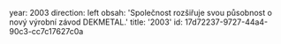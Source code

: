 year: 2003
direction: left
obsah: 'Společnost rozšiřuje svou působnost o nový výrobní závod DEKMETAL.'
title: '2003'
id: 17d72237-9727-44a4-90c3-cc7c17627c0a
